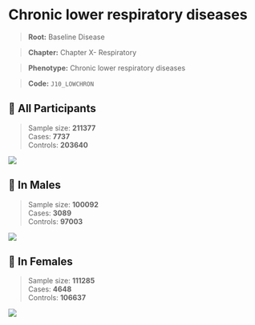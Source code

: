 # Chronic lower respiratory diseases

> **Root:** Baseline Disease  

> **Chapter:** Chapter X- Respiratory  

> **Phenotype:** Chronic lower respiratory diseases  

> **Code:** `J10_LOWCHRON`

## 🧪 All Participants  
> Sample size: **211377**  
> Cases: **7737**  
> Controls: **203640**
<img src="/Disease/Figures/ALL/Baseline/J10_LOWCHRON.png"/>
<CsvTable src="/Disease_Data/ALL/Baseline/LG_J10_LOWCHRON.csv" label="🔍 View full results" />

## 👨 In Males  
> Sample size: **100092**  
> Cases: **3089**  
> Controls: **97003**
<img src="/Disease/Figures/Male/Baseline/J10_LOWCHRON.png"/>
<CsvTable src="/Disease_Data/Male/Baseline/LG_J10_LOWCHRON.csv" label="🔍 View full results" />

## 👩 In Females  
> Sample size: **111285**  
> Cases: **4648**  
> Controls: **106637**
<img src="/Disease/Figures/Female/Baseline/J10_LOWCHRON.png"/>
<CsvTable src="/Disease_Data/Female/Baseline/LG_J10_LOWCHRON.csv" label="🔍 View full results" />
